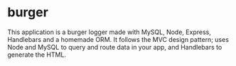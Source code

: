 # burger
This application is a burger logger made with MySQL, Node, Express, Handlebars and a homemade ORM. It follows the MVC design pattern; uses Node and MySQL to query and route data in your app, and Handlebars to generate the HTML.
